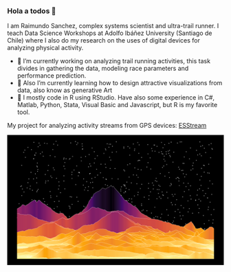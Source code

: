 ### Hola a todos 👋

I am Raimundo Sanchez, complex systems scientist and ultra-trail runner. I teach Data Science Workshops at Adolfo Ibáñez University (Santiago de Chile) where I also do my research on the uses of digital devices for analyzing physical activity. 

- 🔭 I’m currently working on analyzing trail running activities, this task divides in gathering the data, modeling race parameters and performance prediction. 
- 🌱 Also I’m currently learning how to design attractive visualizations from data, also know as generative Art
- 👯 I mostly code in R using RStudio. Have also some experience in C#, Matlab, Python, Stata, Visual Basic and Javascript, but R is my favorite tool. 

My project for analyzing activity streams from GPS devices: [ESStream](https://github.com/raimun2/ESStream)

![](https://github.com/raimun2/generativeArt/raw/main/1.ridges_streams/montanas1.png)

